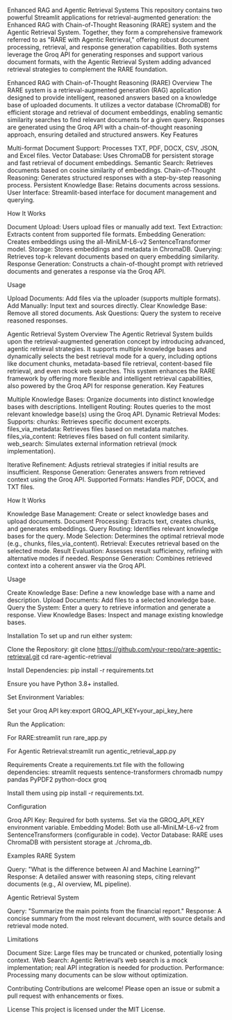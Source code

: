 Enhanced RAG and Agentic Retrieval Systems
This repository contains two powerful Streamlit applications for retrieval-augmented generation: the Enhanced RAG with Chain-of-Thought Reasoning (RARE) system and the Agentic Retrieval System. Together, they form a comprehensive framework referred to as "RARE with Agentic Retrieval," offering robust document processing, retrieval, and response generation capabilities. Both systems leverage the Groq API for generating responses and support various document formats, with the Agentic Retrieval System adding advanced retrieval strategies to complement the RARE foundation.

Enhanced RAG with Chain-of-Thought Reasoning (RARE)
Overview
The RARE system is a retrieval-augmented generation (RAG) application designed to provide intelligent, reasoned answers based on a knowledge base of uploaded documents. It utilizes a vector database (ChromaDB) for efficient storage and retrieval of document embeddings, enabling semantic similarity searches to find relevant documents for a given query. Responses are generated using the Groq API with a chain-of-thought reasoning approach, ensuring detailed and structured answers.
Key Features

Multi-format Document Support: Processes TXT, PDF, DOCX, CSV, JSON, and Excel files.
Vector Database: Uses ChromaDB for persistent storage and fast retrieval of document embeddings.
Semantic Search: Retrieves documents based on cosine similarity of embeddings.
Chain-of-Thought Reasoning: Generates structured responses with a step-by-step reasoning process.
Persistent Knowledge Base: Retains documents across sessions.
User Interface: Streamlit-based interface for document management and querying.

How It Works

Document Upload: Users upload files or manually add text.
Text Extraction: Extracts content from supported file formats.
Embedding Generation: Creates embeddings using the all-MiniLM-L6-v2 SentenceTransformer model.
Storage: Stores embeddings and metadata in ChromaDB.
Querying: Retrieves top-k relevant documents based on query embedding similarity.
Response Generation: Constructs a chain-of-thought prompt with retrieved documents and generates a response via the Groq API.

Usage

Upload Documents: Add files via the uploader (supports multiple formats).
Add Manually: Input text and sources directly.
Clear Knowledge Base: Remove all stored documents.
Ask Questions: Query the system to receive reasoned responses.


Agentic Retrieval System
Overview
The Agentic Retrieval System builds upon the retrieval-augmented generation concept by introducing advanced, agentic retrieval strategies. It supports multiple knowledge bases and dynamically selects the best retrieval mode for a query, including options like document chunks, metadata-based file retrieval, content-based file retrieval, and even mock web searches. This system enhances the RARE framework by offering more flexible and intelligent retrieval capabilities, also powered by the Groq API for response generation.
Key Features

Multiple Knowledge Bases: Organize documents into distinct knowledge bases with descriptions.
Intelligent Routing: Routes queries to the most relevant knowledge base(s) using the Groq API.
Dynamic Retrieval Modes: Supports:
chunks: Retrieves specific document excerpts.
files_via_metadata: Retrieves files based on metadata matches.
files_via_content: Retrieves files based on full content similarity.
web_search: Simulates external information retrieval (mock implementation).


Iterative Refinement: Adjusts retrieval strategies if initial results are insufficient.
Response Generation: Generates answers from retrieved context using the Groq API.
Supported Formats: Handles PDF, DOCX, and TXT files.

How It Works

Knowledge Base Management: Create or select knowledge bases and upload documents.
Document Processing: Extracts text, creates chunks, and generates embeddings.
Query Routing: Identifies relevant knowledge bases for the query.
Mode Selection: Determines the optimal retrieval mode (e.g., chunks, files_via_content).
Retrieval: Executes retrieval based on the selected mode.
Result Evaluation: Assesses result sufficiency, refining with alternative modes if needed.
Response Generation: Combines retrieved context into a coherent answer via the Groq API.

Usage

Create Knowledge Base: Define a new knowledge base with a name and description.
Upload Documents: Add files to a selected knowledge base.
Query the System: Enter a query to retrieve information and generate a response.
View Knowledge Bases: Inspect and manage existing knowledge bases.


Installation
To set up and run either system:

Clone the Repository:
git clone https://github.com/your-repo/rare-agentic-retrieval.git
cd rare-agentic-retrieval


Install Dependencies:
pip install -r requirements.txt

Ensure you have Python 3.8+ installed.

Set Environment Variables:

Set your Groq API key:export GROQ_API_KEY=your_api_key_here




Run the Application:

For RARE:streamlit run rare_app.py


For Agentic Retrieval:streamlit run agentic_retrieval_app.py






Requirements
Create a requirements.txt file with the following dependencies:
streamlit
requests
sentence-transformers
chromadb
numpy
pandas
PyPDF2
python-docx
groq

Install them using pip install -r requirements.txt.

Configuration

Groq API Key: Required for both systems. Set via the GROQ_API_KEY environment variable.
Embedding Model: Both use all-MiniLM-L6-v2 from SentenceTransformers (configurable in code).
Vector Database: RARE uses ChromaDB with persistent storage at ./chroma_db.


Examples
RARE System

Query: "What is the difference between AI and Machine Learning?"
Response: A detailed answer with reasoning steps, citing relevant documents (e.g., AI overview, ML pipeline).

Agentic Retrieval System

Query: "Summarize the main points from the financial report."
Response: A concise summary from the most relevant document, with source details and retrieval mode noted.


Limitations

Document Size: Large files may be truncated or chunked, potentially losing context.
Web Search: Agentic Retrieval’s web search is a mock implementation; real API integration is needed for production.
Performance: Processing many documents can be slow without optimization.


Contributing
Contributions are welcome! Please open an issue or submit a pull request with enhancements or fixes.

License
This project is licensed under the MIT License.
